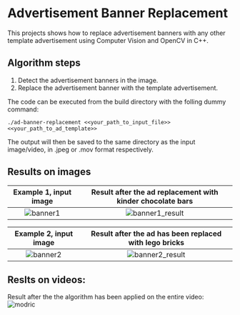 # Advertisement Banner Replacement

This projects shows how to replace advertisement banners with any other template advertisement using Computer Vision and OpenCV in C++.

## Algorithm steps
1. Detect the advertisement banners in the image.
2. Replace the advertisement banner with the template advertisement.

The code can be executed from the build directory with the folling dummy command:
```
./ad-banner-replacement <<your_path_to_input_file>> <<your_path_to_ad_template>>
```

The output will then be saved to the same directory as the input image/video, in .jpeg or .mov format respectively.

## Results on images
Example 1, input image           | Result after the ad replacement with kinder chocolate bars
:-------------------------:|:-------------------------:
![banner1](https://user-images.githubusercontent.com/43403875/188171887-8a6325b9-31e3-40d7-b5c6-5c241ecbbaec.jpeg)  |  ![banner1_result](https://user-images.githubusercontent.com/43403875/188171905-fb11870c-810d-4ba0-8ab8-bdc461de159f.jpeg)

Example 2, input image           | Result after the ad has been replaced with lego bricks
:-------------------------:|:-------------------------:
![banner2](https://user-images.githubusercontent.com/43403875/188172130-8fc854b8-4c29-452e-83a0-de496170512e.jpeg)  |  ![banner2_result](https://user-images.githubusercontent.com/43403875/188172138-6308c74c-b70c-4345-a782-23f0f5d34cba.jpeg)

## Reslts on videos:
Result after the the algorithm has been applied on the entire video:
![modric](https://user-images.githubusercontent.com/43403875/188172240-56d098da-b6e5-4422-ade0-681dfa40879a.gif)
